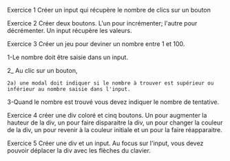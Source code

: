 
Exercice 1
Créer un input qui récupère le nombre de clics sur un bouton

Exercice 2
Créer deux boutons. L'un pour incrémenter; l'autre pour décrémenter. Un input récupère les valeurs.

Exercice 3
Créer un jeu pour deviner un nombre entre 1 et 100. 

1-Le nombre doit être saisie dans un input. 

2_ Au clic sur un bouton, 

    2a) une modal doit indiquer si le nombre à trouver est supérieur ou inférieur au nombre saisie dans l'input.

3-Quand le nombre est trouvé vous devez indiquer le nombre de tentative.

Exercice 4
créer une div coloré et cinq boutons. Un pour augmenter la hauteur de la div,
 un pour faire disparaitre la div,
  un pour changer la couleur de la div,
   un pour revenir à la couleur initiale
    et un pour la faire réapparaitre.

Exercice 5
Créer une div et un input.
Au focus sur l'input, 
vous devez pouvoir déplacer la div avec les flèches du clavier.